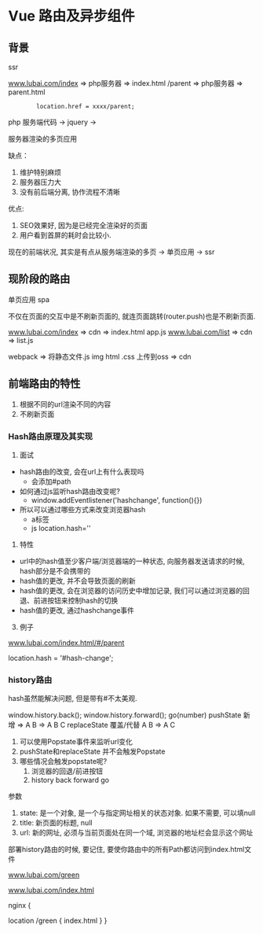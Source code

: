 # Vue 路由及异步组件

## 背景

ssr

www.lubai.com/index => php服务器 => index.html
            /parent => php服务器 => parent.html


            location.href = xxxx/parent;

php 服务端代码 -> jquery -> 

服务器渲染的多页应用

缺点：
1. 维护特别麻烦
2. 服务器压力大
3. 没有前后端分离, 协作流程不清晰

优点:
1. SEO效果好, 因为是已经完全渲染好的页面
2. 用户看到首屏的耗时会比较小.


现在的前端状况, 其实是有点从服务端渲染的多页 -> 单页应用 -> ssr

## 现阶段的路由

单页应用 spa

不仅在页面的交互中是不刷新页面的, 就连页面跳转(router.push)也是不刷新页面.


www.lubai.com/index => cdn => index.html app.js
www.lubai.com/list => cdn => list.js

webpack => 将静态文件.js img html .css 上传到oss => cdn

## 前端路由的特性

1. 根据不同的url渲染不同的内容
2. 不刷新页面



### Hash路由原理及其实现

1. 面试

* hash路由的改变, 会在url上有什么表现吗
  * 会添加#path
* 如何通过js监听hash路由改变呢?
  * window.addEventlistener('hashchange', function(){})
* 所以可以通过哪些方式来改变浏览器hash
  * a标签
  * js location.hash=''


1. 特性

* url中的hash值至少客户端/浏览器端的一种状态, 向服务器发送请求的时候, hash部分是不会携带的
* hash值的更改, 并不会导致页面的刷新
* hash值的更改, 会在浏览器的访问历史中增加记录, 我们可以通过浏览器的回退、前进按钮来控制hash的切换
* hash值的更改, 通过hashchange事件

3. 例子

www.lubai.com/index.html/#/parent



<a href="#"></a>

location.hash = '#hash-change';

### history路由

hash虽然能解决问题, 但是带有#不太美观.

window.history.back();
window.history.forward();
go(number)
pushState 新增 => A B => A B C
replaceState 覆盖/代替 A B => A C

1. 可以使用Popstate事件来监听url变化
2. pushState和replaceState 并不会触发Popstate
3. 哪些情况会触发popstate呢?
   1. 浏览器的回退/前进按钮
   2. history back forward go

参数

1. state: 是一个对象, 是一个与指定网址相关的状态对象. 如果不需要, 可以填null
2. title: 新页面的标题, null
3. url: 新的网址, 必须与当前页面处在同一个域, 浏览器的地址栏会显示这个网址


部署history路由的时候, 要记住, 要使你路由中的所有Path都访问到index.html文件

www.lubai.com/green

www.lubai.com/index.html

nginx {

  location  /green  {
      index.html
  }
}


